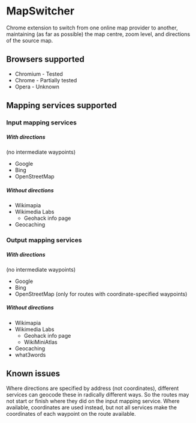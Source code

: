 # MapSwitcher

Chrome extension to switch from one online map provider to another, maintaining (as far as possible) the map centre, zoom level, and directions of the source map.

## Browsers supported
- Chromium - Tested
- Chrome -  Partially tested
- Opera - Unknown

## Mapping services supported

### Input mapping services

##### With directions
(no intermediate waypoints)
- Google
- Bing
- OpenStreetMap

##### Without directions
- Wikimapia
- Wikimedia Labs
  - Geohack info page
- Geocaching

### Output mapping services

##### With directions
(no intermediate waypoints)
- Google
- Bing
- OpenStreetMap (only for routes with coordinate-specified waypoints)

##### Without directions
- Wikimapia
- Wikimedia Labs
  - Geohack info page
  - WikiMiniAtlas
- Geocaching
- what3words


## Known issues

Where directions are specified by address (not coordinates), different services can geocode these in radically different ways. So the routes may not start or finish where they did on the input mapping service. Where available, coordinates are used instead, but not all services make the coordinates of each waypoint on the route available.
